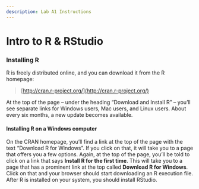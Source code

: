 ```yaml
---
description: Lab A1 Instructions
---
```


# Intro to R & RStudio

### Installing R

R is freely distributed online, and you can download it from the R homepage:

> [http://cran.r-project.org/](http://cran.r-project.org/)

At the top of the page – under the heading “Download and Install R” – you’ll see separate links for Windows users, Mac users, and Linux users. About every six months, a new update becomes available.&#x20;

#### Installing R on a Windows computer

On the CRAN homepage, you’ll find a link at the top of the page with the text “Download R for Windows”. If you click on that, it will take you to a page that offers you a few options. Again, at the top of the page, you’ll be told to click on a link that says **Install R for the first time**. This will take you to a page that has a prominent link at the top called **Download R for Windows**. Click on that and your browser should start downloading an R execution file. After R is installed on your system, you should install RStudio.

